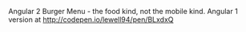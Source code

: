 Angular 2 Burger Menu - the food kind, not the mobile kind. Angular 1 version at http://codepen.io/lewell94/pen/BLxdxQ